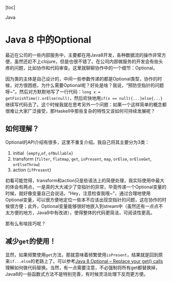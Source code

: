 <script type="text/x-mathjax-config">
MathJax.Hub.Config({
  TeX: { equationNumbers: { autoNumber: "AMS" } }
});
</script>
[toc]

<div id="tags">Java</div>

# Java 8 中的Optional

最近在公司的一些内部服务中，主要都在用Java8开发，各种数据流的操作非常方便，虽然还赶不上clojure，但是也很不错了。在公司内部做服务的开发会有些头疼的问题，比如协作和代码审查。这里就聊聊协作中的一个细节：Optional。

因为类的主体是自己设计的，中间一些参数传递的都是Optional类型，协作的时候，对方很困惑，为什么需要Optional呢？好处是啥？我说，“预防空指针的问题呀~”。然后对方默默地写了一行代码：``long x = getFinishTime().orElse(null)``，然后欢快地用``if(x == null){...}else{...}``继续写代码去了。这个时候我就在思考另外一个问题：如果一个这样简单的概念都很难让大家广泛接受，那Haskell中那些复杂的特性又该如何可持续发展呢？

## 如何理解？

Optional的API介绍有很多，这里不重复介绍。我自己将其主要分为3类：

1. initial（``empty``,``of``, ``ofNullable``）
2. transform (``filter``, ``flatmap``, ``get``, ``isPresent``, ``map``, ``orElse``, ``orElseGet``, ``orElseThrow``)
3. action (``ifPresent``)

初看可能觉得，transform和action只是些语法上的简便处理，我实际使用中最大的体会有两点，一是真的大大减少了空指针的异常，毕竟传递一个Optional变量的时候，就好像变量自己会说话，“Hey，注意检查我哦~”，通过合理地使用Optional变量，可以很方便地定位一些本不应该出现空指针的问题，这在协作的时候很方便；此外，Optional变量能够很好地嵌入到stream中（虽然还有一点点不太方便的地方，Java9中有改进），使得整体的代码更简洁，可阅读性更高。

那有么有啥技巧呢？

## 减少``get``的使用！

显然，如果频繁使用``get``方法，那就意味着频繁使用``isPresent``，结果就是回到原来``if...else``的老路上了。可以参考[Java 8 Optional – Replace your get() calls](https://reversecoding.net/java-8-optional-replace-get-examples/)理解如何做代码替换。当然，有一点需要注意，不必强制将所有get都替换掉，Java8的一些函数式方法不是特别完善，有时候灵活处理下反而更方便。
